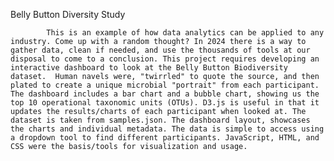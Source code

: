 Belly Button Diversity Study

            This is an example of how data analytics can be applied to any industry. Come up with a random thought? In 2024 there is a way to gather data, clean if needed, and use the thousands of tools at our disposal to come to a conclusion. This project requires developing an interactive dashboard to look at the Belly Button Biodiversity dataset.  Human navels were, "twirrled" to quote the source, and then plated to create a unique microbial "portrait" from each participant. The dashboard includes a bar chart and a bubble chart, showing us the top 10 operational taxonomic units (OTUs). D3.js is useful in that it updates the results/charts of each participant when looked at. The dataset is taken from samples.json. The dashboard layout, showcases the charts and individual metadata. The data is simple to access using a dropdown tool to find different participants. JavaScript, HTML, and CSS were the basis/tools for visualization and usage. 
